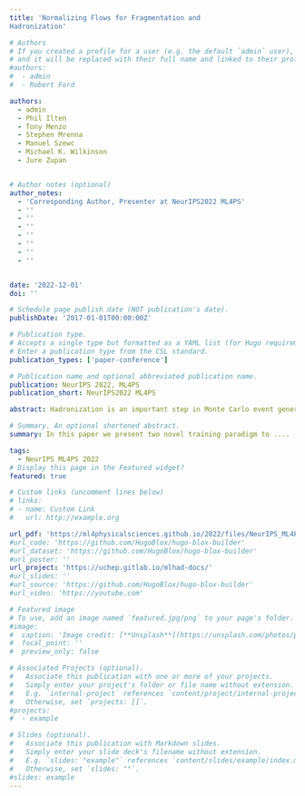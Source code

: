 ```yaml
---
title: 'Normalizing Flows for Fragmentation and
Hadronization'

# Authors
# If you created a profile for a user (e.g. the default `admin` user), write the username (folder name) here
# and it will be replaced with their full name and linked to their profile.
#authors:
#  - admin
#  - Robert Ford

authors:
  - admin
  - Phil Ilten
  - Tony Menzo
  - Stephen Mrenna
  - Manuel Szewc
  - Michael K. Wilkinson
  - Jure Zupan


# Author notes (optional)
author_notes:
  - 'Corresponding Author, Presenter at NeurIPS2022 ML4PS'
  - ''
  - ''
  - ''
  - ''
  - ''
  - ''
  - ''


date: '2022-12-01'
doi: ''

# Schedule page publish date (NOT publication's date).
publishDate: '2017-01-01T00:00:00Z'

# Publication type.
# Accepts a single type but formatted as a YAML list (for Hugo requirements).
# Enter a publication type from the CSL standard.
publication_types: ['paper-conference']

# Publication name and optional abbreviated publication name.
publication: NeurIPS 2022, ML4PS
publication_short: NeurIPS2022 ML4PS

abstract: Hadronization is an important step in Monte Carlo event generators, where quarks and gluons are bound into physically observable hadrons. Previous work has demonstrated first steps towards a machine-learning (ML) based simulation of the hadronization process. However, the presented architectures are limited to producing only pions as hadron emissions. In this work we use normalizing flows to overcome this limitation. We use masked autoregressive flows as a generator for the kinematic distributions in the hadronization pipeline. We condition normalizing flows (NFs) on different hadron masses and initial configuration energies, which allows for the emission of hadrons with arbitrary masses. The NF generated kinematic distributions match the PYTHIA generated ones well. In this paper we present our preliminary results.

# Summary. An optional shortened abstract.
summary: In this paper we present two novel training paradigm to ....

tags:
  - NeurIPS ML4PS 2022
# Display this page in the Featured widget?
featured: true

# Custom links (uncomment lines below)
# links:
# - name: Custom Link
#   url: http://example.org

url_pdf: 'https://ml4physicalsciences.github.io/2022/files/NeurIPS_ML4PS_2022_125.pdf'
#url_code: 'https://github.com/HugoBlox/hugo-blox-builder'
#url_dataset: 'https://github.com/HugoBlox/hugo-blox-builder'
#url_poster: ''
url_project: 'https://uchep.gitlab.io/mlhad-docs/'
#url_slides: ''
#url_source: 'https://github.com/HugoBlox/hugo-blox-builder'
#url_video: 'https://youtube.com'

# Featured image
# To use, add an image named `featured.jpg/png` to your page's folder.
#image:
#  caption: 'Image credit: [**Unsplash**](https://unsplash.com/photos/pLCdAaMFLTE)'
#  focal_point: ''
#  preview_only: false

# Associated Projects (optional).
#   Associate this publication with one or more of your projects.
#   Simply enter your project's folder or file name without extension.
#   E.g. `internal-project` references `content/project/internal-project/index.md`.
#   Otherwise, set `projects: []`.
#projects:
#  - example

# Slides (optional).
#   Associate this publication with Markdown slides.
#   Simply enter your slide deck's filename without extension.
#   E.g. `slides: "example"` references `content/slides/example/index.md`.
#   Otherwise, set `slides: ""`.
#slides: example
---
```




